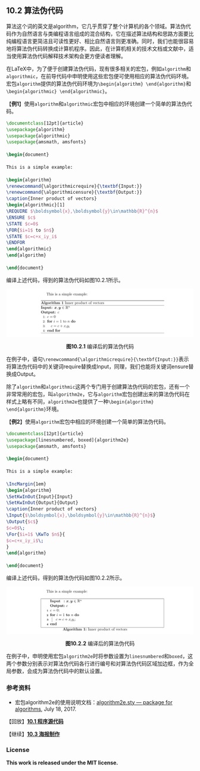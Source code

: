 ## 10.2 算法伪代码

算法这个词的英文是algorithm，它几乎贯穿了整个计算机的各个领域。算法伪代码作为自然语言与类编程语言组成的混合结构，它在描述算法结构和思路方面要比纯编程语言更简洁且可读性更好、相比自然语言则更准确。同时，我们也能很容易地将算法伪代码转换成计算机程序。因此，在计算机相关的技术文档或文献中，适当使用算法伪代码解释技术架构会更方便读者理解。

在LaTeX中，为了便于创建算法伪代码，现有很多相关的宏包，例如`algorithm`和`algorithmic`，在前导代码中申明使用这些宏包便可使用相应的算法伪代码环境。宏包`algorithm`提供的算法伪代码环境为`\begin{algorithm} \end{algorithm}`和`\begin{algorithmic} \end{algorithmic}`。

【**例1**】使用`algorithm`和`algorithmic`宏包中相应的环境创建一个简单的算法伪代码。

```tex
\documentclass[12pt]{article}
\usepackage{algorithm}
\usepackage{algorithmic}
\usepackage{amsmath, amsfonts}

\begin{document}

This is a simple example:

\begin{algorithm}
\renewcommand{\algorithmicrequire}{\textbf{Input:}}
\renewcommand{\algorithmicensure}{\textbf{Output:}}
\caption{Inner product of vectors}
\begin{algorithmic}[1]
\REQUIRE $\boldsymbol{x},\boldsymbol{y}\in\mathbb{R}^{n}$
\ENSURE $c$
\STATE $c=0$
\FOR{$i=1$ to $n$}
\STATE $c=c+x_iy_i$
\ENDFOR
\end{algorithmic}
\end{algorithm}

\end{document}
```

编译上述代码，得到的算法伪代码如图10.2.1所示。

<p align="center">
<img align="middle" src="docs/latex/chapter-10/graphics/example1.png" width="750" />
</p>

<center><b>图10.2.1</b> 编译后的算法伪代码</center>

在例子中，语句`\renewcommand{\algorithmicrequire}{\textbf{Input:}}`表示将算法伪代码中的关键词require替换成Input，同理，我们也能将关键词ensure替换成Output。


除了`algorithm`和`algorithmic`这两个专门用于创建算法伪代码的宏包，还有一个非常常用的宏包，叫`algorithm2e`，它与`algorithm`宏包创建出来的算法伪代码在样式上略有不同，`algorithm2e`也提供了一种`\begin{algorithm} \end{algorithm}`环境。

【**例2**】使用`algorithm`宏包中相应的环境创建一个简单的算法伪代码。

```tex
\documentclass[12pt]{article}
\usepackage[linesnumbered, boxed]{algorithm2e}
\usepackage{amsmath, amsfonts}

\begin{document}

This is a simple example:

\IncMargin{1em}
\begin{algorithm}
\SetKwInOut{Input}{Input}
\SetKwInOut{Output}{Output}
\caption{Inner product of vectors}
\Input{$\boldsymbol{x},\boldsymbol{y}\in\mathbb{R}^{n}$}
\Output{$c$}
$c=0$\;
\For{$i=1$ \KwTo $n$}{
$c=c+x_iy_i$\;
}
\end{algorithm}

\end{document}
```

编译上述代码，得到的算法伪代码如图10.2.2所示。

<p align="center">
<img align="middle" src="docs/latex/chapter-10/graphics/example2.png" width="750" />
</p>

<center><b>图10.2.2</b> 编译后的算法伪代码</center>

在例子中，申明使用宏包`algorithm2e`时将参数设置为`linesnumbered`和`boxed`，这两个参数分别表示对算法伪代码各行进行编号和对算法伪代码区域加边框，作为全局参数，会成为算法伪代码中的默认设置。

### 参考资料

- 宏包algorithm2e的使用说明文档：[algorithm2e.sty — package for algorithms](https://mirrors.cqu.edu.cn/CTAN/macros/latex/contrib/algorithm2e/doc/algorithm2e.pdf), July 18, 2017.

【回放】[**10.1 程序源代码**](https://nbviewer.jupyter.org/github/xinychen/latex-cookbook/blob/main/chapter-10/section1.ipynb)

【继续】[**10.3 海报制作**](https://nbviewer.jupyter.org/github/xinychen/latex-cookbook/blob/main/chapter-10/section3.ipynb)

### License

<div class="alert alert-block alert-danger">
<b>This work is released under the MIT license.</b>
</div>
